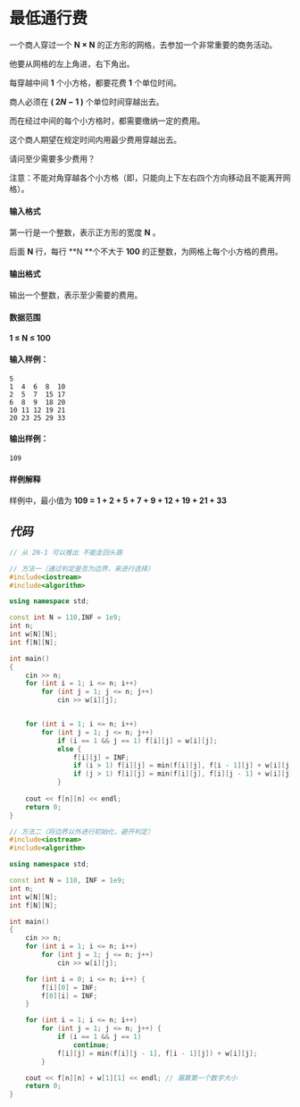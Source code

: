 # 最低通行费

一个商人穿过一个 **N × N** 的正方形的网格，去参加一个非常重要的商务活动。

他要从网格的左上角进，右下角出。

每穿越中间 **1** 个小方格，都要花费 **1** 个单位时间。

商人必须在 **( 2*N* − 1 )** 个单位时间穿越出去。

而在经过中间的每个小方格时，都需要缴纳一定的费用。

这个商人期望在规定时间内用最少费用穿越出去。

请问至少需要多少费用？

注意：不能对角穿越各个小方格（即，只能向上下左右四个方向移动且不能离开网格）。

#### 输入格式

第一行是一个整数，表示正方形的宽度 **N** 。

后面 **N** 行，每行 **N **个不大于 **100** 的正整数，为网格上每个小方格的费用。

#### 输出格式

输出一个整数，表示至少需要的费用。

#### 数据范围

**1  ≤  N  ≤  100**

#### 输入样例：

```
5
1  4  6  8  10
2  5  7  15 17
6  8  9  18 20
10 11 12 19 21
20 23 25 29 33
```

#### 输出样例：

```
109
```

#### 样例解释

样例中，最小值为 **109 = 1 + 2 + 5 + 7 + 9 + 12 + 19 + 21 + 33**





## *代码*

```cpp
// 从 2N-1 可以推出 不能走回头路

// 方法一（通过判定是否为边界，来进行选择）
#include<iostream>
#include<algorithm>

using namespace std;

const int N = 110,INF = 1e9;
int n;
int w[N][N];
int f[N][N];

int main()
{
	cin >> n;
	for (int i = 1; i <= n; i++)
		for (int j = 1; j <= n; j++)
			cin >> w[i][j];


	for (int i = 1; i <= n; i++)
		for (int j = 1; j <= n; j++)
			if (i == 1 && j == 1) f[i][j] = w[i][j];
			else {
				f[i][j] = INF;
				if (i > 1) f[i][j] = min(f[i][j], f[i - 1][j] + w[i][j]);
				if (j > 1) f[i][j] = min(f[i][j], f[i][j - 1] + w[i][j]);
			}
	
	cout << f[n][n] << endl;
	return 0;
}

// 方法二（将边界以外进行初始化，避开判定）
#include<iostream>
#include<algorithm>

using namespace std;

const int N = 110, INF = 1e9;
int n;
int w[N][N];
int f[N][N];

int main()
{
	cin >> n;
	for (int i = 1; i <= n; i++)
		for (int j = 1; j <= n; j++)
			cin >> w[i][j];

	for (int i = 0; i <= n; i++) {
		f[i][0] = INF;
		f[0][i] = INF;
	}

	for (int i = 1; i <= n; i++)
		for (int j = 1; j <= n; j++) {
			if (i == 1 && j == 1)
				continue;
			f[i][j] = min(f[i][j - 1], f[i - 1][j]) + w[i][j];
		}

	cout << f[n][n] + w[1][1] << endl; // 漏算第一个数字大小
	return 0;
}
```

